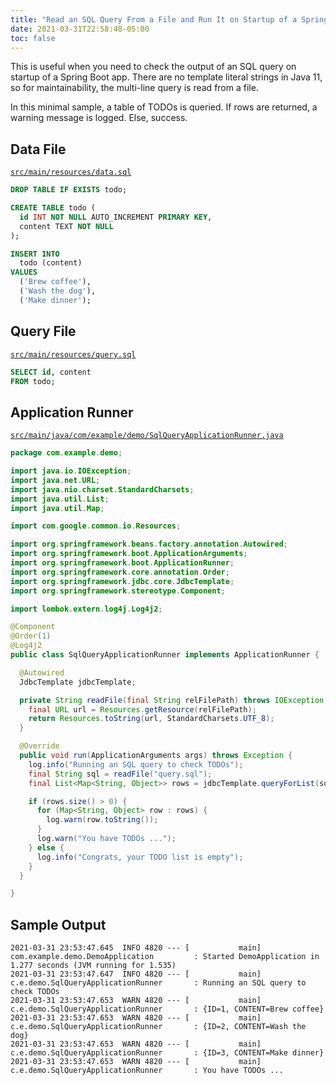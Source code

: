 ```yaml
---
title: "Read an SQL Query From a File and Run It on Startup of a Spring Boot App"
date: 2021-03-31T22:58:48-05:00
toc: false
---
```


This is useful when you need to check the output of an SQL query on startup of a Spring Boot app. There are no template literal strings in Java 11, so for maintainability, the multi-line query is read from a file.

In this minimal sample, a table of TODOs is queried. If rows are returned, a warning message is logged. Else, success.

## Data File

[`src/main/resources/data.sql`](https://github.com/zwbetz-gh/read-an-sql-query-from-a-file-and-run-it-on-startup-of-a-spring-boot-app/blob/main/src/main/resources/data.sql)

```sql
DROP TABLE IF EXISTS todo;

CREATE TABLE todo (
  id INT NOT NULL AUTO_INCREMENT PRIMARY KEY,
  content TEXT NOT NULL
);

INSERT INTO
  todo (content)
VALUES
  ('Brew coffee'),
  ('Wash the dog'),
  ('Make dinner');
```

## Query File

[`src/main/resources/query.sql`](https://github.com/zwbetz-gh/read-an-sql-query-from-a-file-and-run-it-on-startup-of-a-spring-boot-app/blob/main/src/main/resources/query.sql)

```sql
SELECT id, content
FROM todo;
```

## Application Runner

[`src/main/java/com/example/demo/SqlQueryApplicationRunner.java`](https://github.com/zwbetz-gh/read-an-sql-query-from-a-file-and-run-it-on-startup-of-a-spring-boot-app/blob/main/src/main/java/com/example/demo/SqlQueryApplicationRunner.java)

```java
package com.example.demo;

import java.io.IOException;
import java.net.URL;
import java.nio.charset.StandardCharsets;
import java.util.List;
import java.util.Map;

import com.google.common.io.Resources;

import org.springframework.beans.factory.annotation.Autowired;
import org.springframework.boot.ApplicationArguments;
import org.springframework.boot.ApplicationRunner;
import org.springframework.core.annotation.Order;
import org.springframework.jdbc.core.JdbcTemplate;
import org.springframework.stereotype.Component;

import lombok.extern.log4j.Log4j2;

@Component
@Order(1)
@Log4j2
public class SqlQueryApplicationRunner implements ApplicationRunner {

  @Autowired
  JdbcTemplate jdbcTemplate;

  private String readFile(final String relFilePath) throws IOException {
    final URL url = Resources.getResource(relFilePath);
    return Resources.toString(url, StandardCharsets.UTF_8);
  }

  @Override
  public void run(ApplicationArguments args) throws Exception {
    log.info("Running an SQL query to check TODOs");
    final String sql = readFile("query.sql");
    final List<Map<String, Object>> rows = jdbcTemplate.queryForList(sql);

    if (rows.size() > 0) {
      for (Map<String, Object> row : rows) {
        log.warn(row.toString());
      }
      log.warn("You have TODOs ...");
    } else {
      log.info("Congrats, your TODO list is empty");
    }
  }

}
```

## Sample Output

```
2021-03-31 23:53:47.645  INFO 4820 --- [           main] com.example.demo.DemoApplication         : Started DemoApplication in 1.277 seconds (JVM running for 1.535)
2021-03-31 23:53:47.647  INFO 4820 --- [           main] c.e.demo.SqlQueryApplicationRunner       : Running an SQL query to check TODOs
2021-03-31 23:53:47.653  WARN 4820 --- [           main] c.e.demo.SqlQueryApplicationRunner       : {ID=1, CONTENT=Brew coffee}
2021-03-31 23:53:47.653  WARN 4820 --- [           main] c.e.demo.SqlQueryApplicationRunner       : {ID=2, CONTENT=Wash the dog}
2021-03-31 23:53:47.653  WARN 4820 --- [           main] c.e.demo.SqlQueryApplicationRunner       : {ID=3, CONTENT=Make dinner}
2021-03-31 23:53:47.653  WARN 4820 --- [           main] c.e.demo.SqlQueryApplicationRunner       : You have TODOs ...
```
